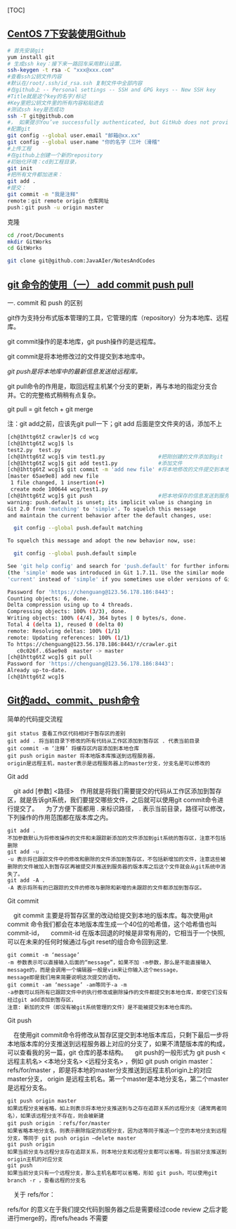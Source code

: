 [TOC]

## [CentOS 7下安装使用Github](https://www.cnblogs.com/zhuyc110/p/6823023.html)

``` bash
# 首先安装git
yum install git
# 生成ssh key：接下来一路回车采用默认设置。
ssh-keygen -t rsa -C "xxx@xxx.com"
#查看ssh公钥文件内容
#默认在/root/.ssh/id_rsa.ssh 复制文件中全部内容
#在github上 -- Personal settings -- SSH and GPG keys -- New SSH key
#Title就是这个key的名字/标记
#Key里把公钥文件里的所有内容粘贴进去
#测试ssh key是否成功
ssh -T git@github.com
#， 如果提示You’ve successfully authenticated, but GitHub does not provide shell access， 说明成功了。
#配置git
git config --global user.email "邮箱@xx.xx"
git config --global user.name "你的名字（三叶（滑稽"
#上传工程
#在github上创建一个新的repository
#初始化环境：cd到工程目录，
git init
#把所有文件都加进来： 
git add .
#提交：
git commit -m "我是注释"
remote：git remote origin 仓库网址
push：git push -u origin master
```

克隆

``` bash
cd /root/Documents
mkdir GitWorks
cd GitWorks

git clone git@github.com:JavaAIer/NotesAndCodes
```



## [git 命令的使用（一） add commit push pull](https://www.cnblogs.com/lovychen/p/5159990.html)

一. commit 和 push 的区别

git作为支持分布式版本管理的工具，它管理的库（repository）分为本地库、远程库。

git commit操作的是本地库，git push操作的是远程库。

git commit是将本地修改过的文件提交到本地库中。

*git push是将本地库中的最新信息发送给远程库。*

git pull命令的作用是，取回远程主机某个分支的更新，再与本地的指定分支合并。它的完整格式稍稍有点复杂。

git pull = git fetch + git merge

注：git add之前，应该先git pull一下；git add 后面是空文件夹的话，添加不上

``` bash
[ch@1httg6tZ crawler]$ cd wcg
[ch@1httg6tZ wcg]$ ls
test2.py  test.py
[ch@1httg6tZ wcg]$ vim test1.py                 #把刚创建的文件添加到git
[ch@1httg6tZ wcg]$ git add test1.py             #添加文件
[ch@1httg6tZ wcg]$ git commit -m 'add new file' #将本地修改的文件提交到本地库中
[master 65ae9e8] add new file                                     
 1 file changed, 1 insertion(+)
 create mode 100644 wcg/test1.py
[ch@1httg6tZ wcg]$ git push                     #把本地保存的信息发送到服务器里面
warning: push.default is unset; its implicit value is changing in
Git 2.0 from 'matching' to 'simple'. To squelch this message
and maintain the current behavior after the default changes, use:

  git config --global push.default matching

To squelch this message and adopt the new behavior now, use:

  git config --global push.default simple

See 'git help config' and search for 'push.default' for further information.
(the 'simple' mode was introduced in Git 1.7.11. Use the similar mode
'current' instead of 'simple' if you sometimes use older versions of Git)

Password for 'https://chenguang@123.56.178.186:8443':
Counting objects: 6, done.
Delta compression using up to 4 threads.
Compressing objects: 100% (3/3), done.
Writing objects: 100% (4/4), 364 bytes | 0 bytes/s, done.
Total 4 (delta 1), reused 0 (delta 0)
remote: Resolving deltas: 100% (1/1)
remote: Updating references: 100% (1/1)
To https://chenguang@123.56.178.186:8443/r/crawler.git
   c0c026f..65ae9e8  master -> master
[ch@1httg6tZ wcg]$ git pull
Password for 'https://chenguang@123.56.178.186:8443':
Already up-to-date.
[ch@1httg6tZ wcg]$
```

## [Git的add、commit、push命令](https://blog.csdn.net/qq_37577660/article/details/78565899)

简单的代码提交流程

    git status 查看工作区代码相对于暂存区的差别
    git add . 将当前目录下修改的所有代码从工作区添加到暂存区 . 代表当前目录
    git commit -m ‘注释’ 将缓存区内容添加到本地仓库
    git push origin master 将本地版本库推送到远程服务器，
    origin是远程主机，master表示是远程服务器上的master分支，分支名是可以修改的

Git add

 git add [参数] <路径>　作用就是将我们需要提交的代码从工作区添加到暂存区，就是告诉git系统，我们要提交哪些文件，之后就可以使用git commit命令进行提交了。
 为了方便下面都用 . 来标识路径， . 表示当前目录，路径可以修改，下列操作的作用范围都在版本库之内。

    git add .
    不加参数默认为将修改操作的文件和未跟踪新添加的文件添加到git系统的暂存区，注意不包括删除
    git add -u .
    -u 表示将已跟踪文件中的修改和删除的文件添加到暂存区，不包括新增加的文件，注意这些被删除的文件被加入到暂存区再被提交并推送到服务器的版本库之后这个文件就会从git系统中消失了。
    git add -A .
    -A 表示将所有的已跟踪的文件的修改与删除和新增的未跟踪的文件都添加到暂存区。

Git commit

 git commit 主要是将暂存区里的改动给提交到本地的版本库。每次使用git commit 命令我们都会在本地版本库生成一个40位的哈希值，这个哈希值也叫commit-id，
 commit-id 在版本回退的时候是非常有用的，它相当于一个快照,可以在未来的任何时候通过与git reset的组合命令回到这里.

    git commit -m ‘message’
    -m 参数表示可以直接输入后面的“message”，如果不加 -m参数，那么是不能直接输入message的，而是会调用一个编辑器一般是vim来让你输入这个message，
    message即是我们用来简要说明这次提交的语句。
    git commit -am ‘message’ -am等同于-a -m
    -a参数可以将所有已跟踪文件中的执行修改或删除操作的文件都提交到本地仓库，即使它们没有经过git add添加到暂存区，
    注意: 新加的文件（即没有被git系统管理的文件）是不能被提交到本地仓库的。

Git push

 在使用git commit命令将修改从暂存区提交到本地版本库后，只剩下最后一步将本地版本库的分支推送到远程服务器上对应的分支了，如果不清楚版本库的构成，可以查看我的另一篇，git 仓库的基本结构。
 git push的一般形式为 git push <远程主机名> <本地分支名> <远程分支名> ，例如 git push origin master：refs/for/master ，即是将本地的master分支推送到远程主机origin上的对应master分支， origin 是远程主机名。第一个master是本地分支名，第二个master是远程分支名。

    git push origin master
    如果远程分支被省略，如上则表示将本地分支推送到与之存在追踪关系的远程分支（通常两者同名），如果该远程分支不存在，则会被新建
    git push origin ：refs/for/master
    如果省略本地分支名，则表示删除指定的远程分支，因为这等同于推送一个空的本地分支到远程分支，等同于 git push origin –delete master
    git push origin
    如果当前分支与远程分支存在追踪关系，则本地分支和远程分支都可以省略，将当前分支推送到origin主机的对应分支
    git push
    如果当前分支只有一个远程分支，那么主机名都可以省略，形如 git push，可以使用git branch -r ，查看远程的分支名

 关于 refs/for：

refs/for 的意义在于我们提交代码到服务器之后是需要经过code review 之后才能进行merge的，而refs/heads 不需要

